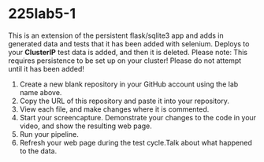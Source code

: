 # 225lab5-1

This is an extension of the persistent flask/sqlite3 app and adds in generated data and tests that it has been added with selenium.  Deploys to your __ClusterIP__  test data is added, and then it is deleted.  Please note: This requires persistence to be set up on your cluster!  Please do not attempt until it has been added!

1) Create a new blank repository in your GitHub account using the lab name above.
2) Copy the URL of this repository and paste it into your repository.
3) View each file, and make changes where it is commented.
4) Start your screencapture. Demonstrate your changes to the code in your video, and show the resulting web page.
6) Run your pipeline.
7) Refresh your web page during the test cycle.Talk about what happened to the data.
